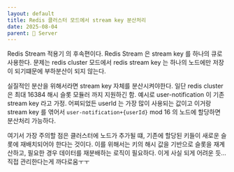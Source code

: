 ```yaml
---
layout: default
title: Redis 클러스터 모드에서 stream key 분산처리
date: 2025-08-04
parent: 📌 Server
---
```


Redis Stream 적용기 의 후속편이다. Redis Stream 은 stream key 를 하나의 큐로 사용한다. 문제는 redis cluster 모드에서 redis stream key 는 하나의 노드에만 저장이 되기떄문에 부하분산이 되지 않는다.

실질적인 분산을 위해서라면 stream key 자체를 분산시켜야한다. 일단 redis cluster 은 최대 16384 해시 슬롯 모듈러 까지 지원하긴 함. 예시로 user-notification 이 기존 stream key 라고 가정. 어찌되었든 userId 는 가장 많이 사용되는 값이고 이거랑 stream key 를 엮어서 `user-notification+{userId}` mod 16 의 노드에 할당하면 분산처리 가능하다.

여기서 가장 주의할 점은 클러스터에 노드가 추가될 떄, 기존에 할당된 키들이 새로운 슬롯에 재배치되어야 한다는 것이다. 이를 위해서는 키의 해시 값을 기반으로 슬롯을 재계산하고, 필요한 경우 데이터를 재분배하는 로직이 필요하다. 이게 사실 되게 어려운 듯... 직접 관리한다는게 까다로움ㅜㅜ